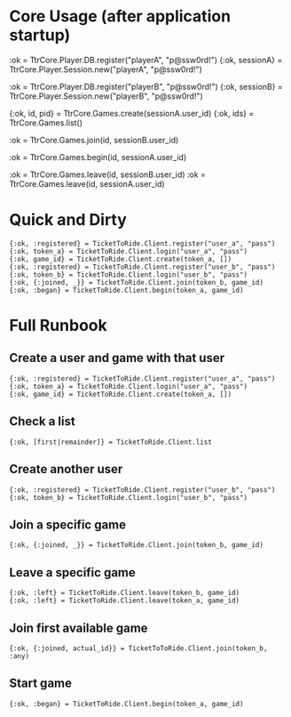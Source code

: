 # Core Usage (after application startup)

:ok = TtrCore.Player.DB.register("playerA", "p@ssw0rd!")
{:ok, sessionA} = TtrCore.Player.Session.new("playerA", "p@ssw0rd!")

:ok = TtrCore.Player.DB.register("playerB", "p@ssw0rd!")
{:ok, sessionB} = TtrCore.Player.Session.new("playerB", "p@ssw0rd!")

{:ok, id, pid} = TtrCore.Games.create(sessionA.user_id)
{:ok, ids} = TtrCore.Games.list()

:ok = TtrCore.Games.join(id, sessionB.user_id)

:ok = TtrCore.Games.begin(id, sessionA.user_id)

:ok = TtrCore.Games.leave(id, sessionB.user_id)
:ok = TtrCore.Games.leave(id, sessionA.user_id)



# Quick and Dirty

```
{:ok, :registered} = TicketToRide.Client.register("user_a", "pass")
{:ok, token_a} = TicketToRide.Client.login("user_a", "pass")
{:ok, game_id} = TicketToRide.Client.create(token_a, [])
{:ok, :registered} = TicketToRide.Client.register("user_b", "pass")
{:ok, token_b} = TicketToRide.Client.login("user_b", "pass")
{:ok, {:joined, _}} = TicketToRide.Client.join(token_b, game_id)
{:ok, :began} = TicketToRide.Client.begin(token_a, game_id)
```

# Full Runbook

## Create a user and game with that user

```
{:ok, :registered} = TicketToRide.Client.register("user_a", "pass")
{:ok, token_a} = TicketToRide.Client.login("user_a", "pass")
{:ok, game_id} = TicketToRide.Client.create(token_a, [])
```

## Check a list

```
{:ok, [first|remainder]} = TicketToRide.Client.list
```

## Create another user

```
{:ok, :registered} = TicketToRide.Client.register("user_b", "pass")
{:ok, token_b} = TicketToRide.Client.login("user_b", "pass")
```

## Join a specific game

```
{:ok, {:joined, _}} = TicketToRide.Client.join(token_b, game_id)
```

## Leave a specific game

```
{:ok, :left} = TicketToRide.Client.leave(token_b, game_id)
{:ok, :left} = TicketToRide.Client.leave(token_a, game_id)
```

## Join first available game

```
{:ok, {:joined, actual_id}} = TicketToToRide.Client.join(token_b, :any)
```

## Start game

```
{:ok, :began} = TicketToRide.Client.begin(token_a, game_id)
```
